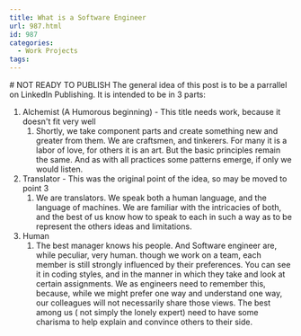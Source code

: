 ```yaml
---
title: What is a Software Engineer
url: 987.html
id: 987
categories:
  - Work Projects
tags:
---
```


\# NOT READY TO PUBLISH The general idea of this post is to be a parrallel on LinkedIn Publishing. It is intended to be in 3 parts:

1.  Alchemist (A Humorous beginning) - This title needs work, because it doesn't fit very well
    1.  Shortly, we take component parts and create something new and greater from them. We are craftsmen, and tinkerers. For many it is a labor of love, for others it is an art. But the basic principles remain the same. And as with all practices some patterns emerge, if only we would listen.
2.  Translator - This was the original point of the idea, so may be moved to point 3
    1.  We are translators. We speak both a human language, and the language of machines. We are familiar with the intricacies of both, and the best of us know how to speak to each in such a way as to be represent the others ideas and limitations.
3.  Human
    1.  The best manager knows his people. And Software engineer are, while peculiar, very human. though we work on a team, each member is still strongly influenced by their preferences. You can see it in coding styles, and in the manner in which they take and look at certain assignments. We as engineers need to remember this, because, while we might prefer one way and understand one way, our colleagues will not necessarily share those views. The best among us ( not simply the lonely expert) need to have some charisma to help explain and convince others to their side.